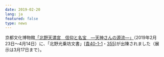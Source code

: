 ```yaml
---
date: 2019-02-20
lang: ja
featured: false
type: news
---
```

京都文化博物館<a href="http://www.bunpaku.or.jp/exhi_special_post/kitanotenmangu-shinko-meiho/" target="_blank">「北野天満宮　信仰と名宝　―天神さんの源流―」</a>（2019年2月23日～4月14日）に、「北野光乗坊文書」[<a href="https://clioimg.hi.u-tokyo.ac.jp/viewer/view/idata/000/_000ki_40/1/1/00000002?m=limit&amp;n=20" target="_blank">貴40-1-1</a>・<a href="https://clioimg.hi.u-tokyo.ac.jp/viewer/view/idata/000/_000ki_40/1/355/00000001?m=limit&amp;n=20" target="_blank">355</a>]が出陳されました（展示は3月17日まで）。
